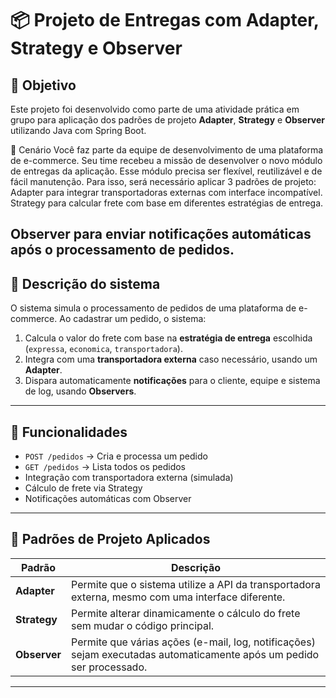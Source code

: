 # 📦 Projeto de Entregas com Adapter, Strategy e Observer

## 🎯 Objetivo
Este projeto foi desenvolvido como parte de uma atividade prática em grupo para aplicação dos padrões de projeto **Adapter**, **Strategy** e **Observer** utilizando Java com Spring Boot.

🧱 Cenário
Você faz parte da equipe de desenvolvimento de uma plataforma de e-commerce. Seu time recebeu a missão de desenvolver o novo módulo de entregas da aplicação. Esse módulo precisa ser flexível, reutilizável e de fácil manutenção.
Para isso, será necessário aplicar 3 padrões de projeto:
Adapter para integrar transportadoras externas com interface incompatível.
Strategy para calcular frete com base em diferentes estratégias de entrega.

Observer para enviar notificações automáticas após o processamento de pedidos.
---

## 🧱 Descrição do sistema

O sistema simula o processamento de pedidos de uma plataforma de e-commerce. Ao cadastrar um pedido, o sistema:

1. Calcula o valor do frete com base na **estratégia de entrega** escolhida (`expressa`, `economica`, `transportadora`).
2. Integra com uma **transportadora externa** caso necessário, usando um **Adapter**.
3. Dispara automaticamente **notificações** para o cliente, equipe e sistema de log, usando **Observers**.

---

## 🚀 Funcionalidades

- `POST /pedidos` → Cria e processa um pedido
- `GET /pedidos` → Lista todos os pedidos
- Integração com transportadora externa (simulada)
- Cálculo de frete via Strategy
- Notificações automáticas com Observer

---

## 📐 Padrões de Projeto Aplicados

| Padrão     | Descrição |
|------------|-----------|
| **Adapter** | Permite que o sistema utilize a API da transportadora externa, mesmo com uma interface diferente. |
| **Strategy** | Permite alterar dinamicamente o cálculo do frete sem mudar o código principal. |
| **Observer** | Permite que várias ações (e-mail, log, notificações) sejam executadas automaticamente após um pedido ser processado. |

---
